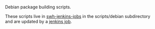 Debian package building scripts.

These scripts live in [swh-jenkins-jobs][] in the scripts/debian subdirectory
and are updated by a [jenkins job][].

[swh-jenkins-jobs]: https://forge.softwareheritage.org/source/swh-jenkins-jobs/
[jenkins job]: https://jenkins.softwareheritage.org/debian/maintenance/update-scripts
